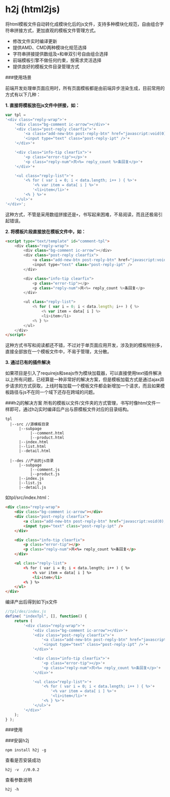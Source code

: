 h2j (html2js)
=======

将html模板文件自动转化成模块化后的js文件，支持多种模块化规范，自由组合字符串拼接方式，更加直观的模板文件管理方式。

- 修改文件实时编译更新
- 提供AMD、CMD两种模块化规范选择
- 字符串拼接提供数组及`+`和单双引号自由组合选择
- 前端模板引擎不做任何约束，按需求灵活选择
- 提供良好的模板文件目录管理方式


###使用场景

前端开发处理单页面应用时，所有页面模板都是由前端异步渲染生成，目前常用的方式有以下几种：

**1. 直接将模板放在js文件中拼接，如：**

```javascript
var tpl = 
'<div class="reply-wrap">'+
    '<div class="bg-comment ic-arrow"></div>'+
    '<div class="post-reply clearfix">'+
        '<a class="add-new-btn post-reply-btn" href="javascript:void(0);">回复</a>'+
        '<input type="text" class="post-reply-ipt" />'+
    '</div>'+

    '<div class="info-tip clearfix">'+
        '<p class="error-tip"></p>'+
        '<p class="reply-num">共<%= reply_count %>条回复</p>'+
    '</div>'+

    '<ul class="reply-list">'+
        '<% for ( var i = 0; i < data.length; i++ ) { %>'+
            '<% var item = data[ i ] %>'+
            '<li>item</li>'+
        '<% } %>'+
    '</ul>'+
'</div>';
```

这种方式，不管是采用数组拼接还是`+`，书写起来困难，不易阅读，而且还极易引起错误。

**2. 将模板片段直接放在模板文件中，如：**
```html
<script type="text/template" id="comment-tpl">
    <div class="reply-wrap">
        <div class="bg-comment ic-arrow"></div>
        <div class="post-reply clearfix">
            <a class="add-new-btn post-reply-btn" href="javascript:void(0);">回复</a>
            <input type="text" class="post-reply-ipt" />
        </div>

        <div class="info-tip clearfix">
            <p class="error-tip"></p>
            <p class="reply-num">共<%= reply_count %>条回复</p>
        </div>

        <ul class="reply-list">
            <% for ( var i = 0; i < data.length; i++ ) { %>
                <% var item = data[ i ] %>
                <li>item</li>
            <% } %>
        </ul>
    </div>
</script>
```
这种方式书写和阅读都还不错，不过对于单页面应用开发，涉及到的模板特别多，直接全部放在一个模板文件中，不易于管理，太分散。

**3. 通过已有的插件解决**

如果项目是引入了requirejs和seajs作为模块加载器，可以直接使用text插件解决以上所有问题，已经算是一种非常好的解决方案，但是模板加载方式是通过ajax异步请求的方式获取，上线时每加载一个模板文件都会新增加一个请求，而且如果模板路径与js不在同一个域下还存在跨域的问题。

###h2j的解决方案
所有的模板以文件/文件夹的方式管理，书写时像html文件一样即可，通过h2j实时编译后产出与原模板文件对应的目录结构。

```
tpl
  |--src //源模板目录
      |--subpage
           |--comment.html
           |--product.html
      |--index.html
      |--list.html
      |--detail.html

  |--des //产出的js目录
      |--subpage
           |--comment.js
           |--product.js
      |--index.js
      |--list.js
      |--detail.js
```
如tpl/src/index.html：

```html
<div class="reply-wrap">
    <div class="bg-comment ic-arrow"></div>
    <div class="post-reply clearfix">
        <a class="add-new-btn post-reply-btn" href="javascript:void(0);">回复</a>
        <input type="text" class="post-reply-ipt" />
    </div>

    <div class="info-tip clearfix">
        <p class="error-tip"></p>
        <p class="reply-num">共<%= reply_count %>条回复</p>
    </div>

    <ul class="reply-list">
        <% for ( var i = 0; i < data.length; i++ ) { %>
            <% var item = data[ i ] %>
            <li>item</li>
        <% } %>
    </ul>
</div>
```

编译产出后得到如下js文件
```javascript
//tpl/des/index.js
define( "indexTpl", [], function() {
    return (
        '<div class="reply-wrap">'+
            '<div class="bg-comment ic-arrow"></div>'+
            '<div class="post-reply clearfix">'+
                '<a class="add-new-btn post-reply-btn" href="javascript:void(0);">回复</a>'+
                '<input type="text" class="post-reply-ipt" />'+
            '</div>'+

            '<div class="info-tip clearfix">'+
                '<p class="error-tip"></p>'+
                '<p class="reply-num">共<%= reply_count %>条回复</p>'+
            '</div>'+

            '<ul class="reply-list">'+
                '<% for ( var i = 0; i < data.length; i++ ) { %>'+
                    '<% var item = data[ i ] %>'+
                    '<li>item</li>'+
                '<% } %>'+
            '</ul>'+
        '</div>'
    );
} );
```

###使用

###安装h2j
```
npm install h2j -g
```

查看是否安装成功
```
h2j -v  //0.0.2
```

查看参数说明
```
h2j -h
```


